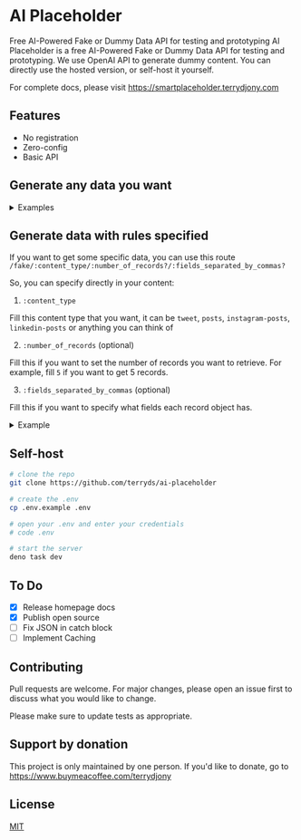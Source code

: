 # AI Placeholder

Free AI-Powered Fake or Dummy Data API for testing and prototyping
AI Placeholder is a free AI-Powered Fake or Dummy Data API for testing and prototyping.
We use OpenAI API to generate dummy content.
You can directly use the hosted version, or self-host it yourself.

For complete docs, please visit https://smartplaceholder.terrydjony.com

## Features
- No registration
- Zero-config
- Basic API

## Generate any data you want

<details>
<summary>Examples</summary>

### List of forum users
#### Request
```js
fetch('https://aiplaceholder.terrydjony.com/forum/users')
    .then(response => response.json())
    .then(json => console.log(json))
```
#### Response
```json
{
"users": [
    {
        "id": 1,
        "username": "johndoe",
        "name": "John Doe",
        "email": "johndoe@example.com",
        "avatar": "https://picsum.photos/200"
    },
    {
        "id": 2,
        "username": "janedoe",
        "name": "Jane Doe",
        "email": "janedoe@example.com",
        "avatar": "https://picsum.photos/200"
    },
    {
        "id": 3,
        "username": "bobsmith",
        "name": "Bob Smith",
        "email": "bobsmith@example.com",
        "avatar": "https://picsum.photos/200"
    }
]
}
```
### List of CRM sales deals with deal size more than 10K
#### Request
```js
fetch('https://aiplaceholder.terrydjony.com/crm/deals?amount_greater_than=10000&limit=3&project=marketing')
    .then(response => response.json())
    .then(json => console.log(json))
```
#### Response
```json
{
    "deals": [
        {
            "id": 1,
            "project": "marketing",
            "deal_owner": "Alice",
            "amount": 15000,
            "closed_date": "2020-07-01"
        },
        {
            "id": 2,
            "project": "marketing",
            "deal_owner": "Bob",
            "amount": 20000,
            "closed_date": "2020-06-28"
        },
        {
            "id": 3,
            "project": "marketing",
            "deal_owner": "Charlie",
            "amount": 12000,
            "closed_date": "2020-07-02"
        }
    ]
}
```
### List of products from marketplace sorted by price
#### Request
```js
fetch('https://aiplaceholder.terrydjony.com/products?marketplace=amazon&price_greater_than=20&views_greater_than=1000&sort_by=price&sort_order=desc')
      .then(response => response.json())
      .then(json => console.log(json))
```
#### Response
```json
{
    "products": [
        {
            "id": 456,
            "name": "Wireless Earbuds",
            "description": "Listen to your music on the go with these high-quality wireless earbuds.",
            "price": 35.99,
            "views": 1500,
            "image": "https://picsum.photos/200"
        },
        {
            "id": 123,
            "name": "Smartwatch",
            "description": "Stay connected with this sleek and stylish smartwatch.",
            "price": 25.99,
            "views": 2000,
            "image": "https://picsum.photos/200"
        },
        {
            "id": 789,
            "name": "Bluetooth Speaker",
            "description": "Get the party started with this powerful Bluetooth speaker.",
            "price": 22.49,
            "views": 1200,
            "image": "https://picsum.photos/200"
        }
    ]
}
```

</details>


## Generate data with rules specified

If you want to get some specific data, you can use this route  
`/fake/:content_type/:number_of_records?/:fields_separated_by_commas?`

So, you can specify directly in your content:
1. `:content_type`
  
Fill this content type that you want, it can be `tweet`, `posts`, `instagram-posts`, `linkedin-posts` or anything you can think of

2. `:number_of_records` (optional)
  
Fill this if you want to set the number of records you want to retrieve. For example, fill `5` if you want to get 5 records.

3. `:fields_separated_by_commas` (optional)
  
Fill this if you want to specify what fields each record object has.

<details>
<summary>Example</summary>

### Without query strings
#### Request
```js
fetch('https://aiplaceholder.terrydjony.com/fake/tweets/3/id,datetime,username,full_name,tweet,num_likes')
      .then(response => response.json())
      .then(json => console.log(json))
```

#### Response

```json
{
    "tweets": [
        {
            "id": 1,
            "datetime": "2020-07-01T10:30:00Z",
            "username": "johndoe",
            "full_name": "John Doe",
            "tweet": "Just had the best cup of coffee ever! ☕️",
            "num_likes": 10
        },
        {
            "id": 2,
            "datetime": "2020-07-02T15:45:00Z",
            "username": "johndoe",
            "full_name": "John Doe",
            "tweet": "Excited to be starting a new project today! 🚀",
            "num_likes": 12
        },
        {
            "id": 3,
            "datetime": "2020-07-03T20:00:00Z",
            "username": "johndoe",
            "full_name": "John Doe",
            "tweet": "Had a great workout at the gym today! Feeling pumped! 💪",
            "num_likes": 15
        }
    ]
}
```

### With imaginary query strings

#### Request
fetch('https://aiplaceholder.terrydjony.com/fake/users/3/id,username,full_name?sort_by=username&sort_order=asc')
      .then(response => response.json())
      .then(json => console.log(json))

#### Response
```json
{
    "users": [
        {
            "id": 1,
            "username": "jdoe",
            "full_name": "John Doe"
        },
        {
            "id": 3,
            "username": "msmith",
            "full_name": "Mary Smith"
        },
        {
            "id": 2,
            "username": "rjohnson",
            "full_name": "Robert Johnson"
        }
    ]
}
```


</details>


## Self-host


```bash
# clone the repo
git clone https://github.com/terryds/ai-placeholder

# create the .env
cp .env.example .env

# open your .env and enter your credentials
# code .env

# start the server
deno task dev
```

## To Do

- [x] Release homepage docs
- [x] Publish open source
- [ ] Fix JSON in catch block
- [ ] Implement Caching

## Contributing

Pull requests are welcome. For major changes, please open an issue first
to discuss what you would like to change.

Please make sure to update tests as appropriate.

## Support by donation

This project is only maintained by one person. If you'd like to donate, go to https://www.buymeacoffee.com/terrydjony

## License

[MIT](https://choosealicense.com/licenses/mit/)